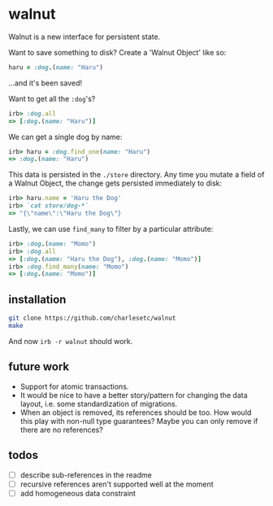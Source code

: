 # walnut

Walnut is a new interface for persistent state.

Want to save something to disk? Create a 'Walnut Object' like so:

```ruby
haru = :dog.(name: "Haru")  
```

...and it's been saved!

Want to get all the `:dog`'s?

```ruby
irb> :dog.all
=> [:dog.(name: "Haru")]
```

We can get a single dog by name:

```ruby
irb> haru = :dog.find_one(name: "Haru")
=> :dog.(name: "Haru")
```

This data is persisted in the `./store` directory. Any time you mutate a field of a Walnut Object, the change gets persisted immediately to disk:

```ruby
irb> haru.name = 'Haru the Dog'
irb> `cat store/dog-*`
=> "{\"name\":\"Haru the Dog\"}
```

Lastly, we can use `find_many` to filter by a particular attribute:

```ruby
irb> :dog.(name: "Momo")
irb> :dog.all
=> [:dog.(name: "Haru the Dog"), :dog.(name: "Momo")]
irb> :dog.find_many(name: "Momo")
=> [:dog.(name: "Momo")]
```

## installation

```bash
git clone https://github.com/charlesetc/walnut
make
```

And now `irb -r walnut` should work.

## future work

- Support for atomic transactions.
- It would be nice to have a better story/pattern for changing the data layout, i.e. some standardization of migrations.
- When an object is removed, its references should be too. How would this play with non-null type guarantees? Maybe you can only remove if there are no references?

## todos

- [ ] describe sub-references in the readme
- [ ] recursive references aren't supported well at the moment
- [ ] add homogeneous data constraint
